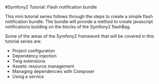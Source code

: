 #Symfony2 Tutorial: Flash notification bundle

This mini tutorial series follows through the steps to create a simple flash notification bundle. The bundle will provide
a method to create javascript notifications building on the blocks of the Symfony2 flashBag.

Some of the areas of the Symfony2 framework that will be covered in this tutorial series are:

* Project configuration
* Dependency injection
* Twig extensions
* Assetic resource management
* Managing dependencies with Composer
* Using a service
